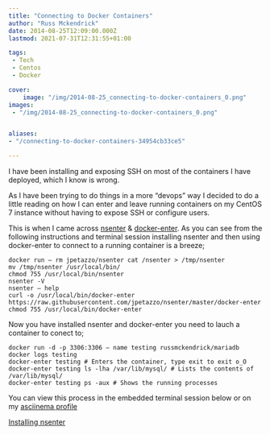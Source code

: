```yaml
---
title: "Connecting to Docker Containers"
author: "Russ Mckendrick"
date: 2014-08-25T12:09:00.000Z
lastmod: 2021-07-31T12:31:55+01:00

tags:
 - Tech
 - Centos
 - Docker

cover:
    image: "/img/2014-08-25_connecting-to-docker-containers_0.png" 
images:
 - "/img/2014-08-25_connecting-to-docker-containers_0.png"


aliases:
- "/connecting-to-docker-containers-34954cb33ce5"

---
```


I have been installing and exposing SSH on most of the containers I have deployed, which I know is wrong.

As I have been trying to do things in a more “devops” way I decided to do a little reading on how I can enter and leave running containers on my CentOS 7 instance without having to expose SSH or configure users.

This is when I came across [nsenter](https://github.com/jpetazzo/nsenter/) & [docker-enter](https://github.com/jpetazzo/nsenter/blob/master/docker-enter). As you can see from the following instructions and terminal session installing nsenter and then using docker-enter to connect to a running container is a breeze;

```
docker run — rm jpetazzo/nsenter cat /nsenter > /tmp/nsenter
mv /tmp/nsenter /usr/local/bin/
chmod 755 /usr/local/bin/nsenter
nsenter -V
nsenter — help
curl -o /usr/local/bin/docker-enter https://raw.githubusercontent.com/jpetazzo/nsenter/master/docker-enter 
chmod 755 /usr/local/bin/docker-enter
```

Now you have installed nsenter and docker-enter you need to lauch a container to conect to;

```
docker run -d -p 3306:3306 — name testing russmckendrick/mariadb
docker logs testing
docker-enter testing # Enters the container, type exit to exit o_O
docker-enter testing ls -lha /var/lib/mysql/ # Lists the contents of /var/lib/mysql/
docker-enter testing ps -aux # Shows the running processes
```

You can view this process in the embedded terminal session below or on my [asciinema profile](https://asciinema.org/a/11696)

[Installing nsenter](https://asciinema.org/a/11696 "https://asciinema.org/a/11696")
